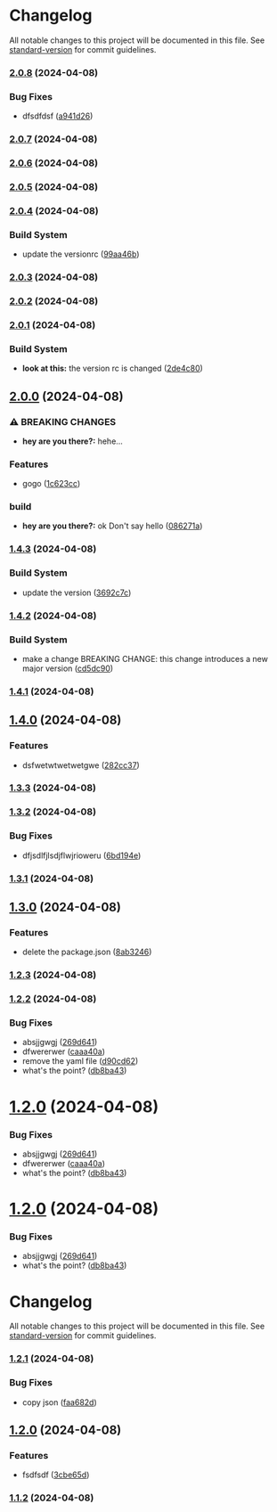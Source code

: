 # Changelog

All notable changes to this project will be documented in this file. See [standard-version](https://github.com/conventional-changelog/standard-version) for commit guidelines.

### [2.0.8](https://github.com/thornbug90/test-release/compare/v2.0.7...v2.0.8) (2024-04-08)


### Bug Fixes

* dfsdfdsf ([a941d26](https://github.com/thornbug90/test-release/commit/a941d26879bb82bb357d37e094ff5a7cbe34b8fb))

### [2.0.7](https://github.com/thornbug90/test-release/compare/v2.0.6...v2.0.7) (2024-04-08)

### [2.0.6](https://github.com/thornbug90/test-release/compare/v2.0.5...v2.0.6) (2024-04-08)

### [2.0.5](https://github.com/thornbug90/test-release/compare/v2.0.4...v2.0.5) (2024-04-08)

### [2.0.4](https://github.com/thornbug90/test-release/compare/v2.0.3...v2.0.4) (2024-04-08)


### Build System

* update the versionrc ([99aa46b](https://github.com/thornbug90/test-release/commit/99aa46b473407b7c63d8b2afff350b58d9251218))

### [2.0.3](https://github.com/thornbug90/test-release/compare/v2.0.2...v2.0.3) (2024-04-08)

### [2.0.2](https://github.com/thornbug90/test-release/compare/v2.0.1...v2.0.2) (2024-04-08)

### [2.0.1](https://github.com/thornbug90/test-release/compare/v2.0.0...v2.0.1) (2024-04-08)


### Build System

* **look at this:** the version rc is changed ([2de4c80](https://github.com/thornbug90/test-release/commit/2de4c80f11f8796a8fa84364aa7bba1d371c6db2))

## [2.0.0](https://github.com/thornbug90/test-release/compare/v1.4.3...v2.0.0) (2024-04-08)


### ⚠ BREAKING CHANGES

* **hey are you there?:** hehe...

### Features

* gogo ([1c623cc](https://github.com/thornbug90/test-release/commit/1c623cca1f8a98dd4ba112878bb141ad1bd86c7f))


### build

* **hey are you there?:** ok Don't say hello ([086271a](https://github.com/thornbug90/test-release/commit/086271a8461b4ef5e07576b737b388ed5963a8e6))

### [1.4.3](https://github.com/thornbug90/test-release/compare/v1.4.2...v1.4.3) (2024-04-08)


### Build System

* update the version ([3692c7c](https://github.com/thornbug90/test-release/commit/3692c7cef4feed79a411bdbef4dd3f77487f3538))

### [1.4.2](https://github.com/thornbug90/test-release/compare/v1.4.1...v1.4.2) (2024-04-08)


### Build System

* make a change BREAKING CHANGE: this change introduces a new major version ([cd5dc90](https://github.com/thornbug90/test-release/commit/cd5dc9018c7231848c66ae58555497a2f3831c6e))

### [1.4.1](https://github.com/thornbug90/test-release/compare/v1.4.0...v1.4.1) (2024-04-08)

## [1.4.0](https://github.com/thornbug90/test-release/compare/v1.3.3...v1.4.0) (2024-04-08)


### Features

* dsfwetwtwetwetgwe ([282cc37](https://github.com/thornbug90/test-release/commit/282cc37f8272f326b115b52423264d815746d4bb))

### [1.3.3](https://github.com/thornbug90/test-release/compare/v1.3.2...v1.3.3) (2024-04-08)

### [1.3.2](https://github.com/thornbug90/test-release/compare/v1.3.1...v1.3.2) (2024-04-08)


### Bug Fixes

* dfjsdlfjlsdjflwjrioweru ([6bd194e](https://github.com/thornbug90/test-release/commit/6bd194ed294d035b277ffa4af18ac7f1efbf4102))

### [1.3.1](https://github.com/thornbug90/test-release/compare/v1.3.0...v1.3.1) (2024-04-08)

## [1.3.0](https://github.com/thornbug90/test-release/compare/v1.2.3...v1.3.0) (2024-04-08)


### Features

* delete the package.json ([8ab3246](https://github.com/thornbug90/test-release/commit/8ab32462ed89fced6e85011355973db0d63394af))

### [1.2.3](https://github.com/thornbug90/test-release/compare/v1.2.2...v1.2.3) (2024-04-08)

### [1.2.2](https://github.com/thornbug90/test-release/compare/v1.2.1...v1.2.2) (2024-04-08)


### Bug Fixes

* absjjgwgj ([269d641](https://github.com/thornbug90/test-release/commit/269d641a4153fb633ac2d8db9cc9c8c2ec1a9ef4))
* dfwererwer ([caaa40a](https://github.com/thornbug90/test-release/commit/caaa40abbb9ecc50a6aa277d79de015ac5c2cb6f))
* remove the yaml file ([d90cd62](https://github.com/thornbug90/test-release/commit/d90cd62593d6bef2d6d20571479e35a8bd943f6c))
* what's the point? ([db8ba43](https://github.com/thornbug90/test-release/commit/db8ba437643d542e21c75f9e4c1a16344865c219))

# [1.2.0](https://github.com/thornbug90/test-release/compare/v1.2.1...v1.2.0) (2024-04-08)


### Bug Fixes

* absjjgwgj ([269d641](https://github.com/thornbug90/test-release/commit/269d641a4153fb633ac2d8db9cc9c8c2ec1a9ef4))
* dfwererwer ([caaa40a](https://github.com/thornbug90/test-release/commit/caaa40abbb9ecc50a6aa277d79de015ac5c2cb6f))
* what's the point? ([db8ba43](https://github.com/thornbug90/test-release/commit/db8ba437643d542e21c75f9e4c1a16344865c219))



# [1.2.0](https://github.com/thornbug90/test-release/compare/v1.2.1...v1.2.0) (2024-04-08)


### Bug Fixes

* absjjgwgj ([269d641](https://github.com/thornbug90/test-release/commit/269d641a4153fb633ac2d8db9cc9c8c2ec1a9ef4))
* what's the point? ([db8ba43](https://github.com/thornbug90/test-release/commit/db8ba437643d542e21c75f9e4c1a16344865c219))



# Changelog

All notable changes to this project will be documented in this file. See [standard-version](https://github.com/conventional-changelog/standard-version) for commit guidelines.

### [1.2.1](https://github.com/thornbug90/test-release/compare/v1.2.0...v1.2.1) (2024-04-08)


### Bug Fixes

* copy json ([faa682d](https://github.com/thornbug90/test-release/commit/faa682d913348057a1e0efa2f8a473ec83a952d9))

## [1.2.0](https://github.com/thornbug90/test-release/compare/v1.1.2...v1.2.0) (2024-04-08)


### Features

* fsdfsdf ([3cbe65d](https://github.com/thornbug90/test-release/commit/3cbe65d529ad30e6564f27f22bc89a60e8ad5e2b))

### [1.1.2](https://github.com/thornbug90/test-release/compare/v1.1.1...v1.1.2) (2024-04-08)
